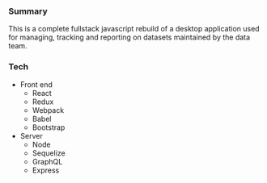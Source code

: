 ### Summary
This is a complete fullstack javascript rebuild of a desktop application used for managing, tracking and reporting on datasets maintained by the data team.

### Tech
  - Front end
    - React
    - Redux
    - Webpack
    - Babel
    - Bootstrap
  - Server
    - Node
    - Sequelize
    - GraphQL
    - Express
